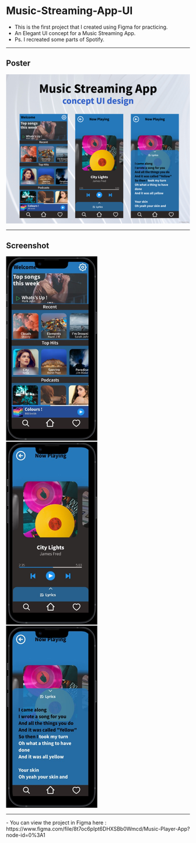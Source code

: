 # Music-Streaming-App-UI

- This is the first project that I created using Figma for practicing.</br>
- An Elegant UI concept for a Music Streaming App.</br>
- Ps. I recreated some parts of Spotify.
<hr>

## Poster
<img src="assets/MusicPlayerApp.png" width="900">
<hr>

## Screenshot
<p float="left">
  <img src="assets/ss1.jpg" width="250">&nbsp;&nbsp;&nbsp;
  <img src = "assets/ss2.jpg"  width = "250" >&nbsp;&nbsp;&nbsp;
  <img src="assets/ss3.jpg" width="250">
</p>  
<hr>
- You can view the project in Figma here :</br>https://www.figma.com/file/8t7oc6pIpt6DHXSBb0Wmcd/Music-Player-App?node-id=0%3A1 


